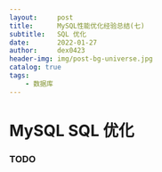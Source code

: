 ```yaml
---
layout:     post
title:      MySQL性能优化经验总结(七)
subtitle:   SQL 优化
date:       2022-01-27
author:     dex0423
header-img: img/post-bg-universe.jpg
catalog: true
tags:
    - 数据库
---
```



# MySQL SQL 优化

### TODO